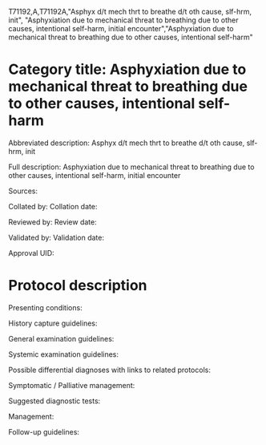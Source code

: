 T71192,A,T71192A,"Asphyx d/t mech thrt to breathe d/t oth cause, slf-hrm, init", "Asphyxiation due to mechanical threat to breathing due to other causes, intentional self-harm, initial encounter","Asphyxiation due to mechanical threat to breathing due to other causes, intentional self-harm"
# Category title: Asphyxiation due to mechanical threat to breathing due to other causes, intentional self-harm

Abbreviated description: Asphyx d/t mech thrt to breathe d/t oth cause, slf-hrm, init

Full description: Asphyxiation due to mechanical threat to breathing due to other causes, intentional self-harm, initial encounter

Sources:

Collated by:
Collation date:

Reviewed by:
Review date:

Validated by:
Validation date:

Approval UID:

# Protocol description

Presenting conditions:

History capture guidelines:

General examination guidelines:

Systemic examination guidelines:

Possible differential diagnoses with links to related protocols:

Symptomatic / Palliative management:

Suggested diagnostic tests:

Management:

Follow-up guidelines:
